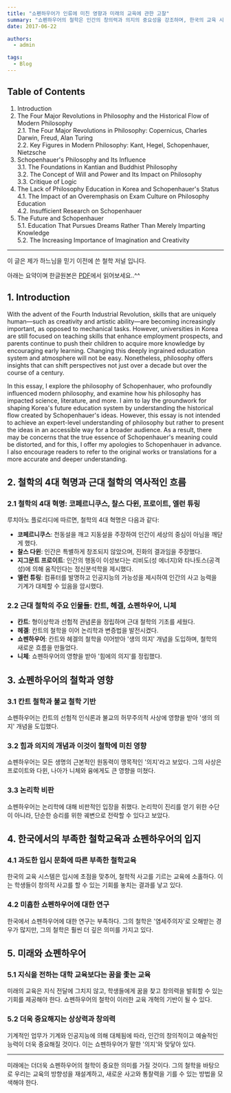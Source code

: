 ```yaml
---
title: "쇼펜하우어가 인류에 미친 영향과 미래의 교육에 관한 고찰"
summary: "쇼펜하우어의 철학은 인간의 창의력과 의지의 중요성을 강조하며, 한국의 교육 시스템이 지식 전달을 넘어 꿈과 상상력을 키우는 방향으로 나아가야 함을 제안한다."
date: 2017-06-22

authors:
  - admin

tags:
  - Blog
---
```


## Table of Contents

1. Introduction  
2. The Four Major Revolutions in Philosophy and the Historical Flow of Modern Philosophy  
   2.1. The Four Major Revolutions in Philosophy: Copernicus, Charles Darwin, Freud, Alan Turing  
   2.2. Key Figures in Modern Philosophy: Kant, Hegel, Schopenhauer, Nietzsche  
3. Schopenhauer's Philosophy and Its Influence  
   3.1. The Foundations in Kantian and Buddhist Philosophy  
   3.2. The Concept of Will and Power and Its Impact on Philosophy  
   3.3. Critique of Logic  
4. The Lack of Philosophy Education in Korea and Schopenhauer's Status  
   4.1. The Impact of an Overemphasis on Exam Culture on Philosophy Education  
   4.2. Insufficient Research on Schopenhauer  
5. The Future and Schopenhauer  
   5.1. Education That Pursues Dreams Rather Than Merely Imparting Knowledge  
   5.2. The Increasing Importance of Imagination and Creativity  
---

이 글은 제가 하느님을 믿기 이전에 쓴 철학 저널 입니다.

아래는 요약이며 한글원본은 [PDF](쇼펜하우어가_인류에_미친_영향과_미래의_교육에_관한_고찰_한수민.pdf)에서 읽어보세요..^^

## 1. Introduction

With the advent of the Fourth Industrial Revolution, skills that are uniquely human—such as creativity and artistic ability—are becoming increasingly important, as opposed to mechanical tasks. However, universities in Korea are still focused on teaching skills that enhance employment prospects, and parents continue to push their children to acquire more knowledge by encouraging early learning. Changing this deeply ingrained education system and atmosphere will not be easy. Nonetheless, philosophy offers insights that can shift perspectives not just over a decade but over the course of a century.

In this essay, I explore the philosophy of Schopenhauer, who profoundly influenced modern philosophy, and examine how his philosophy has impacted science, literature, and more. I aim to lay the groundwork for shaping Korea's future education system by understanding the historical flow created by Schopenhauer's ideas. However, this essay is not intended to achieve an expert-level understanding of philosophy but rather to present the ideas in an accessible way for a broader audience. As a result, there may be concerns that the true essence of Schopenhauer's meaning could be distorted, and for this, I offer my apologies to Schopenhauer in advance. I also encourage readers to refer to the original works or translations for a more accurate and deeper understanding.


## 2. 철학의 4대 혁명과 근대 철학의 역사적인 흐름

### 2.1 철학의 4대 혁명: 코페르니쿠스, 찰스 다윈, 프로이트, 엘런 튜링

루치아노 플로리디에 따르면, 철학의 4대 혁명은 다음과 같다:  
- **코페르니쿠스**: 천동설을 깨고 지동설을 주장하여 인간이 세상의 중심이 아님을 깨닫게 했다.  
- **찰스 다윈**: 인간은 특별하게 창조되지 않았으며, 진화의 결과임을 주장했다.  
- **지그문트 프로이트**: 인간의 행동이 이성보다는 리비도(성 에너지)와 타나토스(공격성)에 의해 움직인다는 정신분석학을 제시했다.  
- **엘런 튜링**: 컴퓨터를 발명하고 인공지능의 가능성을 제시하여 인간의 사고 능력을 기계가 대체할 수 있음을 암시했다.

### 2.2 근대 철학의 주요 인물들: 칸트, 헤겔, 쇼펜하우어, 니체

- **칸트**: 형이상학과 선험적 관념론을 정립하며 근대 철학의 기초를 세웠다.  
- **헤겔**: 칸트의 철학을 이어 논리학과 변증법을 발전시켰다.  
- **쇼펜하우어**: 칸트와 헤겔의 철학을 이어받아 '생의 의지' 개념을 도입하며, 철학의 새로운 흐름을 만들었다.  
- **니체**: 쇼펜하우어의 영향을 받아 '힘에의 의지'를 정립했다.

## 3. 쇼펜하우어의 철학과 영향

### 3.1 칸트 철학과 불교 철학 기반

쇼펜하우어는 칸트의 선험적 인식론과 불교의 허무주의적 사상에 영향을 받아 '생의 의지' 개념을 도입했다.

### 3.2 힘과 의지의 개념과 이것이 철학에 미친 영향

쇼펜하우어는 모든 생명의 근본적인 원동력이 맹목적인 '의지'라고 보았다. 그의 사상은 프로이트와 다윈, 나아가 니체와 융에게도 큰 영향을 미쳤다.

### 3.3 논리학 비판

쇼펜하우어는 논리학에 대해 비판적인 입장을 취했다. 논리학이 진리를 얻기 위한 수단이 아니라, 단순한 승리를 위한 궤변으로 전락할 수 있다고 보았다.

## 4. 한국에서의 부족한 철학교육과 쇼펜하우어의 입지

### 4.1 과도한 입시 문화에 따른 부족한 철학교육

한국의 교육 시스템은 입시에 초점을 맞추어, 철학적 사고를 기르는 교육에 소홀하다. 이는 학생들이 창의적 사고를 할 수 있는 기회를 놓치는 결과를 낳고 있다.

### 4.2 미흡한 쇼펜하우어에 대한 연구

한국에서 쇼펜하우어에 대한 연구는 부족하다. 그의 철학은 '염세주의자'로 오해받는 경우가 많지만, 그의 철학은 훨씬 더 깊은 의미를 가지고 있다.

## 5. 미래와 쇼펜하우어

### 5.1 지식을 전하는 대학 교육보다는 꿈을 좇는 교육

미래의 교육은 지식 전달에 그치지 않고, 학생들에게 꿈을 찾고 창의력을 발휘할 수 있는 기회를 제공해야 한다. 쇼펜하우어의 철학이 이러한 교육 개혁의 기반이 될 수 있다.

### 5.2 더욱 중요해지는 상상력과 창의력

기계적인 업무가 기계와 인공지능에 의해 대체됨에 따라, 인간의 창의적이고 예술적인 능력이 더욱 중요해질 것이다. 이는 쇼펜하우어가 말한 '의지'와 맞닿아 있다.

---

미래에는 더더욱 쇼펜하우어의 철학이 중요한 의미를 가질 것이다. 그의 철학을 바탕으로 우리는 교육의 방향성을 재설계하고, 새로운 사고와 통찰력을 기를 수 있는 방법을 모색해야 한다.
